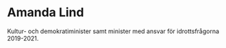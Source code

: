 # Amanda Lind

Kultur- och demokratiminister samt minister med ansvar för idrottsfrågorna 2019-2021.
